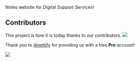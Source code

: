 Notes website for Digital Support Services!


## Contributors

This project is how it is today thanks to our contributors. <a href="https://github.com/PatelN123/Digital-Support-Notes/graphs/contributors"><img src="https://opencollective.com/digital-support-notes/contributors.svg?width=890&button=false" /></a>


Thank you to [@netlify](https://github.com/netlify) for providing us with a free **Pro** account!


[<img src="https://docs.cleavr.io/images/deployed-with-cleavr.png" />](https://cleavr.io)
